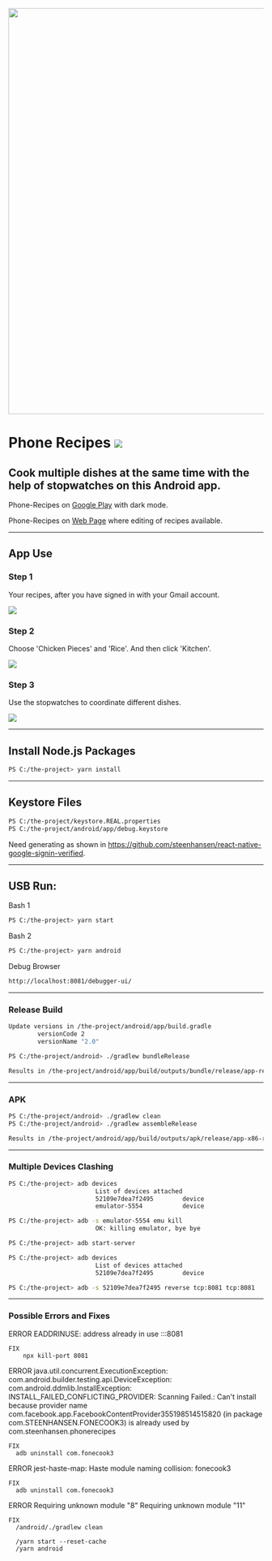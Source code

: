 






<a name="fast-start"></a>
<a name="s"></a>

  <img src="./google-icons/tall-phone-android.webp" width="800">

# Phone Recipes ![](./google-icons/google-icon-48.png)

## Cook multiple dishes at the same time with the help of stopwatches on this Android app.

Phone-Recipes on [Google Play](https://play.google.com/store/apps/details?id=com.fonecook3) with dark mode.

Phone-Recipes on [Web Page](https://phone-recipes.herokuapp.com) where editing of recipes available.


-------------------------------
## App Use


### Step 1
Your recipes, after you have signed in with your Gmail account.

![](google-icons/git-step-1.jpg)

### Step 2
Choose 'Chicken Pieces' and 'Rice'. And then click 'Kitchen'.

![](google-icons/git-step-2.jpg)


### Step 3
Use the stopwatches to coordinate different dishes.

![](google-icons/git-step-3.jpg)


-------------------------------
## Install Node.js Packages

```bash
PS C:/the-project> yarn install
```
-------------------------------
## Keystore Files

```bash
PS C:/the-project/keystore.REAL.properties
PS C:/the-project/android/app/debug.keystore
```

Need generating as shown in https://github.com/steenhansen/react-native-google-signin-verified.

-------------------------------

## USB Run:

  Bash 1

```bash
PS C:/the-project> yarn start
```

  Bash 2

```bash
PS C:/the-project> yarn android
```

  Debug Browser
```bash
http://localhost:8081/debugger-ui/
```


-------------------------------

### Release Build
```bash
Update versions in /the-project/android/app/build.gradle
        versionCode 2
        versionName "2.0"

PS C:/the-project/android> ./gradlew bundleRelease

Results in /the-project/android/app/build/outputs/bundle/release/app-release.aab
```


-------------------------------
### APK
```bash
PS C:/the-project/android> ./gradlew clean
PS C:/the-project/android> ./gradlew assembleRelease

Results in /the-project/android/app/build/outputs/apk/release/app-x86-release.apk
```

-------------------------------
### Multiple Devices Clashing

```bash
PS C:/the-project> adb devices
                        List of devices attached
                        52109e7dea7f2495        device
                        emulator-5554           device

PS C:/the-project> adb -s emulator-5554 emu kill
                        OK: killing emulator, bye bye

PS C:/the-project> adb start-server

PS C:/the-project> adb devices
                        List of devices attached
                        52109e7dea7f2495        device

PS C:/the-project> adb -s 52109e7dea7f2495 reverse tcp:8081 tcp:8081

```

-------------------------------

### Possible Errors and Fixes





ERROR
    EADDRINUSE: address already in use :::8081
  
    FIX
        npx kill-port 8081


ERROR
    java.util.concurrent.ExecutionException: com.android.builder.testing.api.DeviceException: com.android.ddmlib.InstallException: INSTALL_FAILED_CONFLICTING_PROVIDER: Scanning Failed.: Can't install because provider name com.facebook.app.FacebookContentProvider355198514515820 (in package com.STEENHANSEN.FONECOOK3) is already used by com.steenhansen.phonerecipes

    FIX
      adb uninstall com.fonecook3

ERROR
    jest-haste-map: Haste module naming collision: fonecook3

    FIX
      adb uninstall com.fonecook3


ERROR
    Requiring unknown module "8"
    Requiring unknown module "11"

    FIX
      /android/./gradlew clean

      /yarn start --reset-cache
      /yarn android
